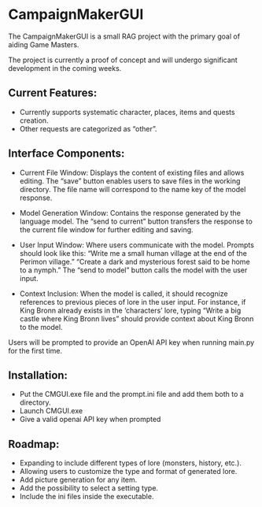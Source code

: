 # CampaignMakerGUI
The CampaignMakerGUI is a small RAG project with the primary goal of aiding Game Masters.

The project is currently a proof of concept and will undergo significant development in the coming weeks.

## Current Features:
- Currently supports systematic character, places, items and quests creation.
- Other requests are categorized as “other”.
  
## Interface Components:
- Current File Window: Displays the content of existing files and allows editing.
    The “save” button enables users to save files in the working directory.
    The file name will correspond to the name key of the model response.
  
- Model Generation Window: Contains the response generated by the language model.
    The “send to current” button transfers the response to the current file window for further editing and saving.

- User Input Window: Where users communicate with the model.
    Prompts should look like this:
      “Write me a small human village at the end of the Perimon village.”
      “Create a dark and mysterious forest said to be home to a nymph.”
    The “send to model” button calls the model with the user input.

- Context Inclusion:
  When the model is called, it should recognize references to previous pieces of lore in the user input.
  For instance, if King Bronn already exists in the ‘characters’ lore, typing “Write a big castle where King Bronn lives” should provide context about King Bronn to the model.

Users will be prompted to provide an OpenAI API key when running main.py for the first time.

## Installation:
- Put the CMGUI.exe file and the prompt.ini file and add them both to a directory.
- Launch CMGUI.exe
- Give a valid openai API key when prompted

## Roadmap:
- Expanding to include different types of lore (monsters, history, etc.).
- Allowing users to customize the type and format of generated lore.
- Add picture generation for any item.
- Add the possibility to select a setting type.
- Include the ini files inside the executable.
